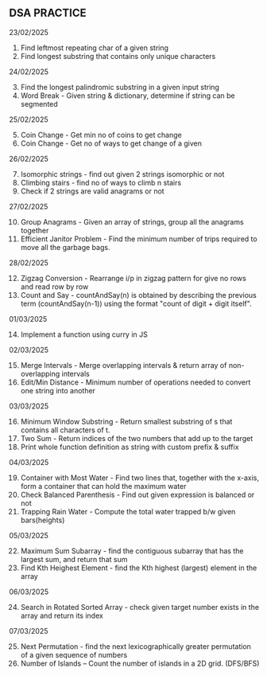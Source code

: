 ## DSA PRACTICE

23/02/2025
1. Find leftmost repeating char of a given string
2. Find longest substring that contains only unique characters

24/02/2025

3. Find the longest palindromic substring in a given input string
4. Word Break - Given string & dictionary, determine if string can be segmented

25/02/2025

5. Coin Change - Get min no of coins to get change
6. Coin Change - Get no of ways to get change of a given 


26/02/2025

7. Isomorphic strings - find out given 2 strings isomorphic or not
8. Climbing stairs - find no of ways to climb n stairs
9. Check if 2 strings are valid anagrams or not

27/02/2025

10. Group Anagrams - Given an array of strings, group all the anagrams together
11. Efficient Janitor Problem - Find the minimum number of trips required to move all the garbage bags.

28/02/2025

12. Zigzag Conversion - Rearrange i/p in zigzag pattern for give no rows and read row by row
13. Count and Say - countAndSay(n) is obtained by describing the previous term (countAndSay(n-1)) using the format "count of digit + digit itself".

01/03/2025

14. Implement a function using curry in JS

02/03/2025

15. Merge Intervals - Merge overlapping intervals & return array of non-overlapping intervals
16. Edit/Min Distance - Minimum number of operations needed to convert one string into another

03/03/2025

16. Minimum Window Substring - Return smallest substring of s that contains all characters of t.
17. Two Sum - Return indices of the two numbers that add up to the target
18. Print whole function definition as string with custom prefix & suffix

04/03/2025

19. Container with Most Water - Find two lines that, together with the x-axis, form a container that can hold the maximum water
20. Check Balanced Parenthesis - Find out given expression is balanced or not
21. Trapping Rain Water - Compute the total water trapped b/w given bars(heights)

05/03/2025

22. Maximum Sum Subarray - find the contiguous subarray that has the largest sum, and return that sum
23. Find Kth Heighest Element - find the Kth highest (largest) element in the array

06/03/2025

24. Search in Rotated Sorted Array - check given target number exists in the array and return its index

07/03/2025

25. Next Permutation - find the next lexicographically greater permutation of a given sequence of numbers
26. Number of Islands – Count the number of islands in a 2D grid. (DFS/BFS)
